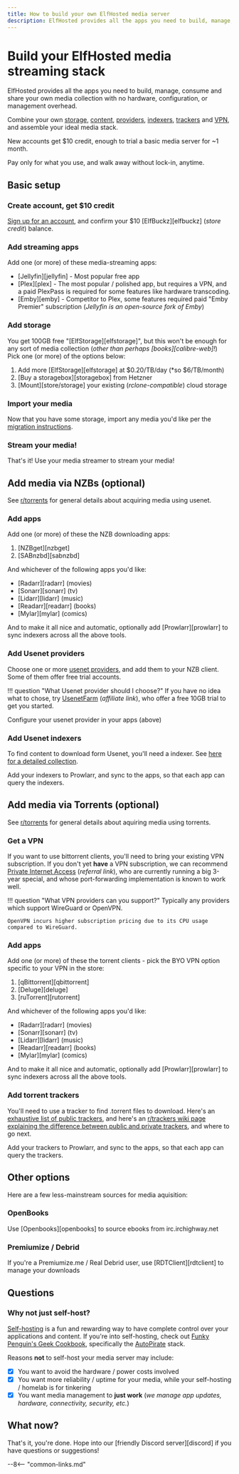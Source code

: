 ```yaml
---
title: How to build your own ElfHosted media server
description: ElfHosted provides all the apps you need to build, manage, consume and share your own media collection with no hardware, configuration, or management overhead
---
```


# Build your ElfHosted media streaming stack

ElfHosted provides all the apps you need to build, manage, consume and share your own media collection with no hardware, configuration, or management overhead.

Combine your own [storage](#add-storage), [content](#import-your-media), [providers](#add-usenet-providers), [indexers](#add-usenet-indexers), [trackers](#add-torrent-trackers) and [VPN](#get-a-vpn), and assemble your ideal media stack. 

New accounts get $10 credit, enough to trial a basic media server for ~1 month.

Pay only for what you use, and walk away without lock-in, anytime.

## Basic setup

### Create account, get $10 credit

[Sign up for an account](https://store.elfhosted.com/my-account/), and confirm your $10 [ElfBuckz][elfbuckz] (*store credit*) balance.

### Add streaming apps

Add one (or more) of these media-streaming apps:

* [Jellyfin][jellyfin] - Most popular free app
* [Plex][plex] - The most popular / polished app, but requires a VPN, and a paid PlexPass is required for some features like hardware transcoding.
* [Emby][emby] - Competitor to Plex, some features required paid "Emby Premier" subscription (*Jellyfin is an open-source fork of Emby*)

### Add storage

You get 100GB free "[ElfStorage][elfstorage]", but this won't be enough for any sort of media collection (*other than perhaps [books][calibre-web]!*) Pick one (or more) of the options below:

1. Add more [ElfStorage][elfstorage] at $0.20/TB/day (*so $6/TB/month)
2. [Buy a storagebox][storagebox] from Hetzner
3. [Mount][store/storage] your existing (*rclone-compatible*) cloud storage

### Import your media

Now that you have some storage, import any media you'd like per the [migration instructions](/how-to/migrate/).

### Stream your media!

That's it! Use your media streamer to stream your media!

## Add media via NZBs (optional)

See [r/torrents](https://reddit.com/r/usenet) for general details about acquiring media using usenet.

### Add apps

Add one (or more) of these the NZB downloading apps:

1. [NZBget][nzbget] 
2. [SABnzbd][sabnzbd] 

And whichever of the following apps you'd like:

* [Radarr][radarr] (movies)
* [Sonarr][sonarr] (tv)
* [Lidarr][lidarr] (music)
* [Readarr][readarr] (books)
* [Mylar][mylar] (comics)

And to make it all nice and automatic, optionally add [Prowlarr][prowlarr] to sync indexers across all the above tools.

### Add Usenet providers

Choose one or more [usenet providers](https://www.reddit.com/r/usenet/wiki/providers/), and add them to your NZB client. Some of them offer free trial accounts.

!!! question "What Usenet provider should I choose?"
    If you have no idea what to chose, try [UsenetFarm](https://usenet.farm?a=elfhosted.com) (*affiliate link*), who offer a free 10GB trial to get you started.

Configure your usenet provider in your apps (above)

### Add Usenet indexers

To find content to download form Usenet, you'll need a indexer. See [here for a detailed collection](https://www.reddit.com/r/usenet/wiki/indexers/).

Add your indexers to Prowlarr, and sync to the apps, so that each app can query the indexers.

## Add media via Torrents (optional)

See [r/torrents](https://reddit.com/r/torrents) for general details about aquiring media using torrents.

### Get a VPN

If you want to use bittorrent clients, you'll need to bring your existing VPN subscription. If you don't yet **have** a VPN subscription, we can recommend [Private Internet Access](https://www.privateinternetaccess.com/pages/buy-a-vpn/1218buyavpn?invite=U2FsdGVkX18CE8WQvq-yt5OJ9UFpALCzci2Oz_px1uA%2CGuAfcPbAeh-UmP4KJ2uroADgSdY) (*referral link*), who are currently running a big 3-year special, and whose port-forwarding implementation is known to work well. 

!!! question "What VPN providers can you support?"
    Typically any providers which support WireGuard or OpenVPN.
    
    OpenVPN incurs higher subscription pricing due to its CPU usage compared to WireGuard.

### Add apps

Add one (or more) of these the torrent clients - pick the BYO VPN option specific to your VPN in the store:

1. [qBittorrent][qbittorrent] 
2. [Deluge][deluge] 
3. [ruTorrent][rutorrent] 

And whichever of the following apps you'd like:

* [Radarr][radarr] (movies)
* [Sonarr][sonarr] (tv)
* [Lidarr][lidarr] (music)
* [Readarr][readarr] (books)
* [Mylar][mylar] (comics)

And to make it all nice and automatic, optionally add [Prowlarr][prowlarr] to sync indexers across all the above tools.

### Add torrent trackers

You'll need to use a tracker to find .torrent files to download. Here's an [exhaustive list of public trackers](https://github.com/ngosang/trackerslist), and here's an [r/trackers wiki page explaining the difference between public and private trackers](https://www.reddit.com/r/trackers/comments/tw4ji0/tracker_faq_and_recommended_sites/), and where to go next.

Add your trackers to Prowlarr, and sync to the apps, so that each app can query the trackers.

## Other options

Here are a few less-mainstream sources for media aquisition:

### OpenBooks

Use [Openbooks][openbooks] to source ebooks from irc.irchighway.net

### Premiumize / Debrid

If you're a Premiumize.me / Real Debrid user, use [RDTClient][rdtclient] to manage your downloads

## Questions

### Why not just self-host?

[Self-hosting](https://reddit.com/r/selfhosted) is a fun and rewarding way to have complete control over your applications and content. If you're into self-hosting, check out [Funky Penguin's Geek Cookbook](https://geek-cookbook.funkypenguin.co.nz), specifically the [AutoPirate](https://geek-cookbook.funkypenguin.co.nz/recipes/autopirate/) stack.

Reasons **not** to self-host your media server may include:

* [x] You want to avoid the hardware / power costs involved
* [x] You want more reliability / uptime for your media, while your self-hosting / homelab is for tinkering
* [x] You want media management to **just work** (*we manage app updates, hardware, connectivity, security, etc.*)

## What now?

That's it, you're done. Hope into our [friendly Discord server][discord] if you have questions or suggestions!

--8<-- "common-links.md"
